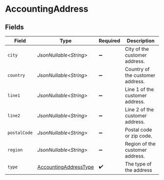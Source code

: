 # AccountingAddress


## Fields

| Field                                                                     | Type                                                                      | Required                                                                  | Description                                                               |
| ------------------------------------------------------------------------- | ------------------------------------------------------------------------- | ------------------------------------------------------------------------- | ------------------------------------------------------------------------- |
| `city`                                                                    | *JsonNullable\<String>*                                                   | :heavy_minus_sign:                                                        | City of the customer address.                                             |
| `country`                                                                 | *JsonNullable\<String>*                                                   | :heavy_minus_sign:                                                        | Country of the customer address.                                          |
| `line1`                                                                   | *JsonNullable\<String>*                                                   | :heavy_minus_sign:                                                        | Line 1 of the customer address.                                           |
| `line2`                                                                   | *JsonNullable\<String>*                                                   | :heavy_minus_sign:                                                        | Line 2 of the customer address.                                           |
| `postalCode`                                                              | *JsonNullable\<String>*                                                   | :heavy_minus_sign:                                                        | Postal code or zip code.                                                  |
| `region`                                                                  | *JsonNullable\<String>*                                                   | :heavy_minus_sign:                                                        | Region of the customer address.                                           |
| `type`                                                                    | [AccountingAddressType](../../models/components/AccountingAddressType.md) | :heavy_check_mark:                                                        | The type of the address                                                   |